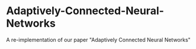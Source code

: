 # Adaptively-Connected-Neural-Networks
A re-implementation of our paper "Adaptively Connected Neural Networks"
